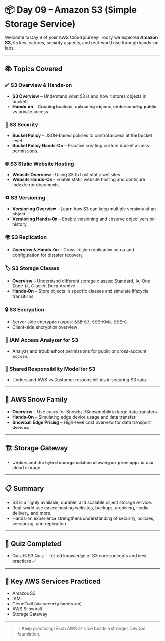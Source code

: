 # 📦 Day 09 – Amazon S3 (Simple Storage Service)

Welcome to Day 9 of your AWS Cloud journey! Today we explored **Amazon S3**, its key features, security aspects, and real-world use through hands-on labs.

---

## 📚 Topics Covered

### ✅ S3 Overview & Hands-on
- **S3 Overview** – Understand what S3 is and how it stores objects in buckets.
- **Hands-on** – Creating buckets, uploading objects, understanding public vs private access.

### 🔐 S3 Security
- **Bucket Policy** – JSON-based policies to control access at the bucket level.
- **Bucket Policy Hands-On** – Practice creating custom bucket access permissions.

### 🌐 S3 Static Website Hosting
- **Website Overview** – Using S3 to host static websites.
- **Website Hands-On** – Enable static website hosting and configure index/error documents.

### ♻️ S3 Versioning
- **Versioning Overview** – Learn how S3 can keep multiple versions of an object.
- **Versioning Hands-On** – Enable versioning and observe object version history.

### 🌍 S3 Replication
- **Overview & Hands-On** – Cross-region replication setup and configuration for disaster recovery.

### 🏷️ S3 Storage Classes
- **Overview** – Understand different storage classes: Standard, IA, One Zone-IA, Glacier, Deep Archive.
- **Hands-On** – Store objects in specific classes and simulate lifecycle transitions.

### 🔒 S3 Encryption
- Server-side encryption types: SSE-S3, SSE-KMS, SSE-C
- Client-side encryption overview

### 🔎 IAM Access Analyzer for S3
- Analyze and troubleshoot permissions for public or cross-account access.

### 🔁 Shared Responsibility Model for S3
- Understand AWS vs Customer responsibilities in securing S3 data.

---

## 🧊 AWS Snow Family
- **Overview** – Use cases for Snowball/Snowmobile in large data transfers.
- **Hands-On** – Simulating edge device usage and data transfer.
- **Snowball Edge Pricing** – High-level cost overview for data transport devices.

---

## 🏗️ Storage Gateway
- Understand the hybrid storage solution allowing on-prem apps to use cloud storage.

---

## 📋 Summary
- S3 is a highly available, durable, and scalable object storage service.
- Real-world use cases: hosting websites, backups, archiving, media delivery, and more.
- Hands-on experience strengthens understanding of security, policies, versioning, and replication.

---

## 📝 Quiz Completed
- Quiz 6: S3 Quiz – Tested knowledge of S3 core concepts and best practices ✅

---

## 🔗 Key AWS Services Practiced
- Amazon S3
- IAM
- CloudTrail (via security hands-on)
- AWS Snowball
- Storage Gateway

---

> 💡 Keep practicing! Each AWS service builds a stronger DevOps foundation.

